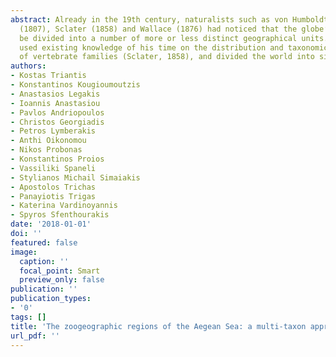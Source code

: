 ```yaml
---
abstract: Already in the 19th century, naturalists such as von Humboldt and Bonpland
  (1807), Sclater (1858) and Wallace (1876) had noticed that the globe’s biota can
  be divided into a number of more or less distinct geographical units. Wallace (1876)
  used existing knowledge of his time on the distribution and taxonomic relationships
  of vertebrate families (Sclater, 1858), and divided the world into six ter-
authors:
- Kostas Triantis
- Konstantinos Kougioumoutzis
- Anastasios Legakis
- Ioannis Anastasiou
- Pavlos Andriopoulos
- Christos Georgiadis
- Petros Lymberakis
- Anthi Oikonomou
- Nikos Probonas
- Konstantinos Proios
- Vassiliki Spaneli
- Stylianos Michail Simaiakis
- Apostolos Trichas
- Panayiotis Trigas
- Katerina Vardinoyannis
- Spyros Sfenthourakis
date: '2018-01-01'
doi: ''
featured: false
image:
  caption: ''
  focal_point: Smart
  preview_only: false
publication: ''
publication_types:
- '0'
tags: []
title: 'The zoogeographic regions of the Aegean Sea: a multi-taxon approach'
url_pdf: ''
---
```

